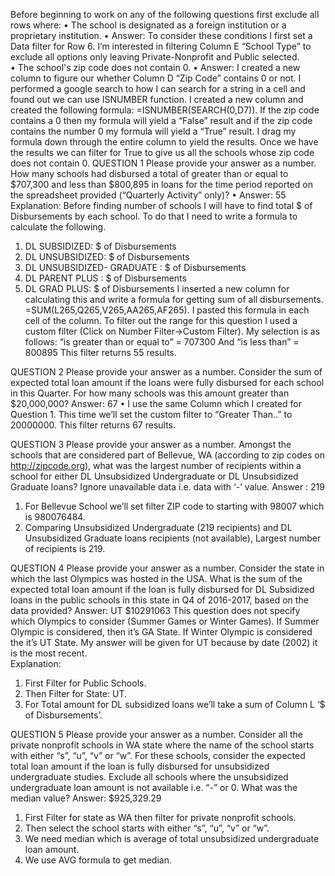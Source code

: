 Before beginning to work on any of the following questions first exclude all rows where:
•	The school is designated as a foreign institution or a proprietary institution.
•	Answer:  To consider these conditions I first set a Data filter for Row 6.  I’m interested in filtering Column E “School Type” to exclude all options only leaving Private-Nonprofit and Public selected.  
•	The school's zip code does not contain 0.
•	Answer: I created a new column to figure our whether Column D “Zip Code” contains 0 or not. I performed a google search to how I can search for a string in a cell and found out we can use ISNUMBER function.  I created a new column and created the following formula: =ISNUMBER(SEARCH(0,D7)).  If the zip code contains a 0 then my formula will yield a “False” result and if the zip code contains the number 0 my formula will yield a “True” result.  I drag my formula down through the entire column to yield the results.    Once we have the results we can filter for True to give us all the schools whose zip code does not contain 0. 
QUESTION 1
Please provide your answer as a number.
How many schools had disbursed a total of greater than or equal to $707,300 and less than $800,895 in loans for the time period reported on the spreadsheet provided (“Quarterly Activity” only)?
•	Answer: 55
Explanation:
Before finding number of schools I will have to find total $ of Disbursements by each school.  To do that I need to write a formula to calculate the following. 
1.	DL SUBSIDIZED: $ of Disbursements
2.	DL UNSUBSIDIZED: $ of Disbursements
3.	DL UNSUBSIDIZED- GRADUATE :  $ of Disbursements
4.	DL PARENT PLUS : $ of Disbursements
5.	DL GRAD PLUS: $ of Disbursements
I inserted a new column for calculating this and write a formula for getting sum of all disbursements.
=SUM(L265,Q265,V265,AA265,AF265).
I pasted this formula in each cell of the column.  To filter out the range for this question I used a custom filter (Click on Number Filter->Custom Filter).  My selection is as follows:
 “is greater than or equal to” = 707300 And “is less than” = 800895
This filter returns 55 results.




QUESTION 2
Please provide your answer as a number.
Consider the sum of expected total loan amount if the loans were fully disbursed for each school in this Quarter. For how many schools was this amount greater than $20,000,000?
Answer: 67
•	I use the same Column which I created for Question 1.  This time we’ll set the custom filter to “Greater Than..” to 20000000.  This filter returns 67 results.

QUESTION 3
Please provide your answer as a number.
Amongst the schools that are considered part of Bellevue, WA (according to zip codes on http://zipcode.org), what was the largest number of recipients within a school for either DL Unsubsidized Undergraduate or DL Unsubsidized Graduate loans? Ignore unavailable data i.e. data with ‘-’ value.
Answer : 219
1.	For Bellevue School we’ll set filter ZIP code to starting with 98007 which is 980076484.
2.	Comparing Unsubsidized Undergraduate (219 recipients) and DL Unsubsidized Graduate loans recipients (not available), Largest number of recipients is 219.

QUESTION 4
Please provide your answer as a number.
Consider the state in which the last Olympics was hosted in the USA. What is the sum of the expected total loan amount if the loan is fully disbursed for DL Subsidized loans in the public schools in this state in Q4 of 2016-2017, based on the data provided?
Answer: UT $10291063
This question does not specify which Olympics to consider (Summer Games or Winter Games).   If Summer Olympic is considered, then it’s GA State. If Winter Olympic is considered the it’s UT State.  My answer will be given for UT because by date (2002) it is the most recent.  
Explanation:
1.	First Filter for Public Schools. 
2.	Then Filter for State: UT.
3.	For Total amount for DL subsidized loans we’ll take a sum of Column L ‘$ of Disbursements’.



QUESTION 5
Please provide your answer as a number.
Consider all the private nonprofit schools in WA state where the name of the school starts with either “s”, “u”, “v” or “w”. For these schools, consider the expected total loan amount if the loan is fully disbursed for unsubsidized undergraduate studies. Exclude all schools where the unsubsidized undergraduate loan amount is not available i.e. “-” or 0. What was the median value?
Answer: $925,329.29 
1.	First Filter for state as WA then filter for private nonprofit schools.
2.	Then select the school starts with either “s”, “u”, “v” or “w”.
3.	We need median which is average of total unsubsidized undergraduate loan amount.
4.	We use AVG formula to get median.

